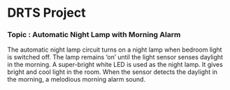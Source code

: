 # DRTS Project

### Topic : Automatic Night Lamp with Morning Alarm

The automatic night lamp circuit turns on a night lamp when bedroom light is switched off. The lamp remains ‘on’ until the light sensor senses daylight in the morning. A super-bright white LED is used as the night lamp. It gives bright and cool light in the room. When the sensor detects the daylight in the morning, a melodious morning alarm sound.
